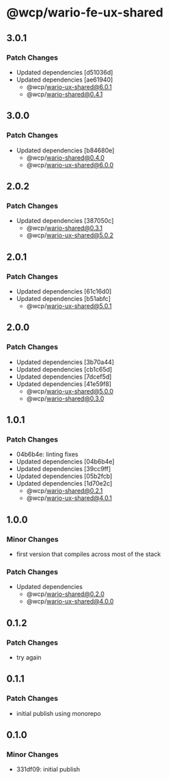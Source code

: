 # @wcp/wario-fe-ux-shared

## 3.0.1

### Patch Changes

- Updated dependencies [d51036d]
- Updated dependencies [ae61940]
  - @wcp/wario-ux-shared@6.0.1
  - @wcp/wario-shared@0.4.1

## 3.0.0

### Patch Changes

- Updated dependencies [b84680e]
  - @wcp/wario-shared@0.4.0
  - @wcp/wario-ux-shared@6.0.0

## 2.0.2

### Patch Changes

- Updated dependencies [387050c]
  - @wcp/wario-shared@0.3.1
  - @wcp/wario-ux-shared@5.0.2

## 2.0.1

### Patch Changes

- Updated dependencies [61c16d0]
- Updated dependencies [b51abfc]
  - @wcp/wario-ux-shared@5.0.1

## 2.0.0

### Patch Changes

- Updated dependencies [3b70a44]
- Updated dependencies [cb1c65d]
- Updated dependencies [7dcef5d]
- Updated dependencies [41e59f8]
  - @wcp/wario-ux-shared@5.0.0
  - @wcp/wario-shared@0.3.0

## 1.0.1

### Patch Changes

- 04b6b4e: linting fixes
- Updated dependencies [04b6b4e]
- Updated dependencies [39cc9ff]
- Updated dependencies [05b2fcb]
- Updated dependencies [1d70e2c]
  - @wcp/wario-shared@0.2.1
  - @wcp/wario-ux-shared@4.0.1

## 1.0.0

### Minor Changes

- first version that compiles across most of the stack

### Patch Changes

- Updated dependencies
  - @wcp/wario-shared@0.2.0
  - @wcp/wario-ux-shared@4.0.0

## 0.1.2

### Patch Changes

- try again

## 0.1.1

### Patch Changes

- initial publish using monorepo

## 0.1.0

### Minor Changes

- 331df09: initial publish
